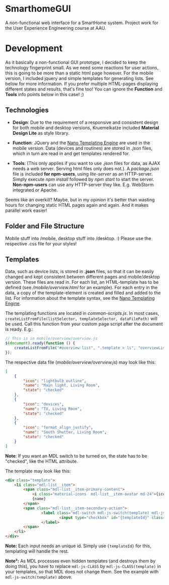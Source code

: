 # SmarthomeGUI
A non-functional web interface for a SmartHome system. Project work for the User Experience Engineering course at AAU.

# Development
As it basically a non-functional GUI prototype, I decided to keep the technology fingerprint small. As we need some reactions for user actions, this is going to be more than a static html page however. 
For the mobile version, I included jquery and simple templates for generating lists. See below for more information. If you prefer multiple HTML-pages displaying different states and results, that's fine too!  You can ignore the **Function** and **Tools** info points below in this case! ;)

## Technologies
* **Design**: Due to the requirement of a responsive and consistent design for both mobile and desktop versions, Kruemelkatze included **Material Design Lite** as style library.
+ **Function**: JQuery and the [Nano Templating Engine](https://github.com/trix/nano) are used in the mobile version. Data (devices and routines) are stored in *.json* files, which in turn are read in and get templates rendered for.
* **Tools**: (This only applies if you want to use *.json* files for data, as AJAX needs a web server. Serving html files only does not.). A *package.json* file is included **for npm-users**, using *lite-server* as an HTTP-server. Simply execute *npm install* followed by *npm start* to start the server.  **Non-npm-users** can use any HTTP-server they like. E.g. WebStorm integrated or Apache.


Seems like an overkill? Maybe, but in my opinion it's better than wasting hours for changing static HTML pages again and again. And it makes parallel work easier!

## Folder and File Structure
Mobile stuff into /mobile, desktop stuff into /desktop. :)
Please use the respective .css file for your styles!

## Templates
Data, such as device lists, is stored in **.json** files, so that it can be easily changed and kept consistent between different pages and mobile/desktop version. These files are read in. For each list, an HTML-template has to be defined (see */mobile/overview.html* for an example). For each entry in the data, a copy of the template-element is created and filled and added to the list. For information about the template syntax, see the [Nano Templating Engine](https://github.com/trix/nano).

The templating functions are located in *common-scripts.js*. In most cases, ```createListFromFile(listSelector, templateSelector, dataFilePath)``` will be used. Call this function from your custom page script after the document is ready. E.g.:

```javascript
// This is in mobile/overview/overview.js
$(document).ready(function () {
    createListFromFile("#overview-list", ".template > li", "overviewList.json");
});
```

The respective data file (*mobile/overview/overview.js*) may look like this:
```json
[
    {
        "icon": "lightbulb_outline",
        "name": "Main light, Living Room",
        "state": "checked"
    },
    {
        "icon": "devices",
        "name": "TV, Living Room",
        "state": "checked"
    },
    {
        "icon": "format_align_justify",
        "name": "South Shutter, Living Room",
        "state": "checked"
    }
]
```
**Note**: If you want an MDL switch to be turned on, the state has to be "checked", like the HTML attribute.

The template may look like this:
```html
<div class="template">
	<li class="mdl-list__item">
		<span class="mdl-list__item-primary-content">
            <i class="material-icons  mdl-list__item-avatar md-24">{icon}</i>
            {name}
        </span>
		<span class="mdl-list__item-secondary-action">
                <label class="mdl-switch mdl-js-switch(template) mdl-js-ripple-effect" for="{templateId}">
                        <input type="checkbox" id="{templateId}" class="mdl-switch__input" {state} />
                </label>
        </span>
	</li>
</div>
```
**Note:** Each input needs an unique id. Simply use ```{templateId}``` for this, templating will handle the rest.

**Note²:** As MDL processes even hidden templates (and destroys them by doing this), you have to replace ```mdl-js-CLASS``` by ```mdl-js-CLASS(template)``` in your templates, so that MDL does not change them. See the example with ```mdl-js-switch(template)``` above.

